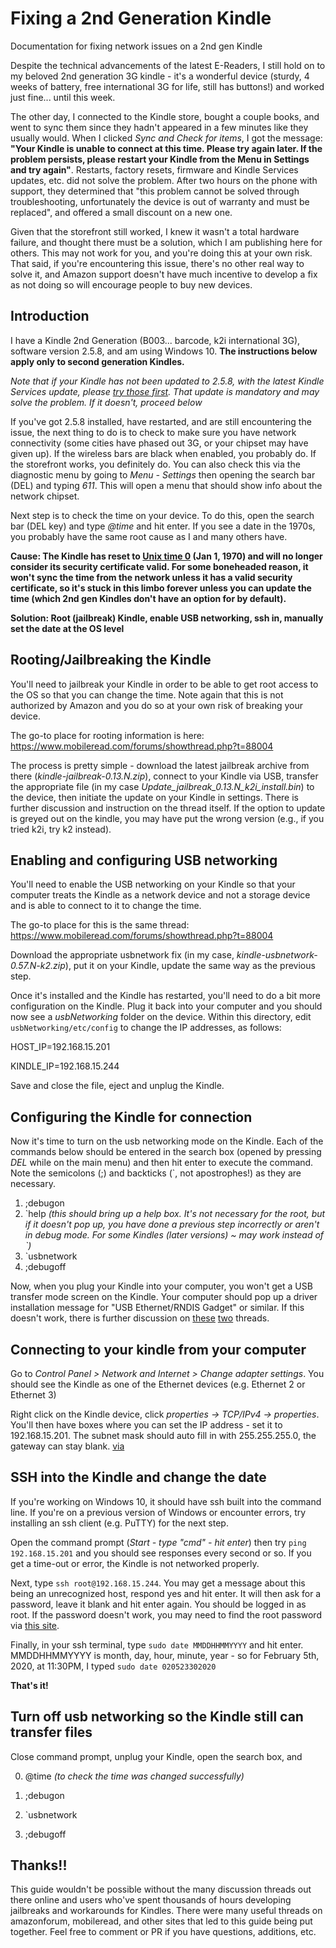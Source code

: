 # Fixing a 2nd Generation Kindle
Documentation for fixing network issues on a 2nd gen Kindle

Despite the technical advancements of the latest E-Readers, I still hold on to my beloved 2nd generation 3G kindle - it's a wonderful device (sturdy, 4 weeks of battery, free international 3G for life, still has buttons!) and worked just fine... until this week. 

The other day, I connected to the Kindle store, bought a couple books, and went to sync them since they hadn't appeared in a few minutes like they usually would. When I clicked *Sync and Check for items*, I got the message: **"Your Kindle is unable to connect at this time. Please try again later. If the problem persists, please restart your Kindle from the Menu in Settings and try again"**. Restarts, factory resets, firmware and Kindle Services updates, etc. did not solve the problem. After two hours on the phone with support, they determined that "this problem cannot be solved through troubleshooting, unfortunately the device is out of warranty and must be replaced", and offered a small discount on a new one. 

Given that the storefront still worked, I knew it wasn't a total hardware failure, and thought there must be a solution, which I am publishing here for others. This may not work for you, and you're doing this at your own risk. That said, if you're encountering this issue, there's no other real way to solve it, and Amazon support doesn't have much incentive to develop a fix as not doing so will encourage people to buy new devices.

## Introduction

I have a Kindle 2nd Generation (B003... barcode, k2i international 3G), software version 2.5.8, and am using Windows 10. **The instructions below apply only to second generation Kindles.**

*Note that if your Kindle has not been updated to 2.5.8, with the latest Kindle Services update, please [try those first](https://www.amazon.com/gp/help/customer/display.html?nodeId=GKMQC26VQQMM8XSW). That update is mandatory and may solve the problem. If it doesn't, proceed below*

If you've got 2.5.8 installed, have restarted, and are still encountering the issue, the next thing to do is to check to make sure you have network connectivity (some cities have phased out 3G, or your chipset may have given up). If the wireless bars are black when enabled, you probably do. If the storefront works, you definitely do. You can also check this via the diagnostic menu by going to *Menu - Settings* then opening the search bar (DEL) and typing *611*. This will open a menu that should show info about the network chipset.

Next step is to check the time on your device. To do this, open the search bar (DEL key) and type *@time* and hit enter. If you see a date in the 1970s, you probably have the same root cause as I and many others have.

**Cause: The Kindle has reset to [Unix time 0](https://en.wikipedia.org/wiki/Unix_time) (Jan 1, 1970) and will no longer consider its security certificate valid. For some boneheaded reason, it won't sync the time from the network unless it has a valid security certificate, so it's stuck in this limbo forever unless you can update the time (which 2nd gen Kindles don't have an option for by default).**
 
**Solution: Root (jailbreak) Kindle, enable USB networking, ssh in, manually set the date at the OS level**

## Rooting/Jailbreaking the Kindle
 
You'll need to jailbreak your Kindle in order to be able to get root access to the OS so that you can change the time. Note again that this is not authorized by Amazon and you do so at your own risk of breaking your device.

The go-to place for rooting information is here: https://www.mobileread.com/forums/showthread.php?t=88004
 
The process is pretty simple - download the latest jailbreak archive from there (*kindle-jailbreak-0.13.N.zip*), connect to your Kindle via USB, transfer the appropriate file (in my case *Update_jailbreak_0.13.N_k2i_install.bin*) to the device, then initiate the update on your Kindle in settings. There is further discussion and instruction on the thread itself. If the option to update is greyed out on the kindle, you may have put the wrong version (e.g., if you tried k2i, try k2 instead).

## Enabling and configuring USB networking
 
You'll need to enable the USB networking on your Kindle so that your computer treats the Kindle as a network device and not a storage device and is able to connect to it to change the time. 

The go-to place for this is the same thread: https://www.mobileread.com/forums/showthread.php?t=88004

Download the appropriate usbnetwork fix (in my case, *kindle-usbnetwork-0.57.N-k2.zip*), put it on your Kindle, update the same way as the previous step.

Once it's installed and the Kindle has restarted, you'll need to do a bit more configuration on the Kindle. Plug it back into your computer and you should now see a *usbNetworking* folder on the device. Within this directory, edit `usbNetworking/etc/config` to change the IP addresses, as follows:

HOST_IP=192.168.15.201

KINDLE_IP=192.168.15.244

Save and close the file, eject and unplug the Kindle. 

## Configuring the Kindle for connection
 
Now it's time to turn on the usb networking mode on the Kindle. Each of the commands below should be entered in the search box (opened by pressing *DEL* while on the main menu) and then hit enter to execute the command. Note the semicolons (;) and backticks (\`, not apostrophes!) as they are necessary.
 
1) ;debugon
2) \`help *(this should bring up a help box. It's not necessary for the root, but if it doesn't pop up, you have done a previous step incorrectly or aren't in debug mode. For some Kindles (later versions) ~ may work instead of \`)*
3) \`usbnetwork
4) ;debugoff

Now, when you plug your Kindle into your computer, you won't get a USB transfer mode screen on the Kindle. Your computer should pop up a driver installation message for "USB Ethernet/RNDIS Gadget" or similar. If this doesn't work, there is further discussion on [these](https://www.mobileread.com/forums/showthread.php?p=3815254) [two](https://www.mobileread.com/forums/showthread.php?t=272170&highlight=RNDIS) threads.

## Connecting to your kindle from your computer

Go to *Control Panel > Network and Internet > Change adapter settings*. You should see the Kindle as one of the Ethernet devices (e.g. Ethernet 2 or Ethernet 3) 

Right click on the Kindle device, click *properties -> TCP/IPv4 -> properties*. You'll then have boxes where you can set the IP address - set it to 192.168.15.201. The subnet mask should auto fill in with 255.255.255.0, the gateway can stay blank. [via](https://www.mobileread.com/forums/showthread.php?t=176344&page=4)

## SSH into the Kindle and change the date

If you're working on Windows 10, it should have ssh built into the command line. If you're on a previous version of Windows or encounter errors, try installing an ssh client (e.g. PuTTY) for the next step.

Open the command prompt (*Start - type "cmd" - hit enter*) then try `ping 192.168.15.201` and you should see responses every second or so. If you get a time-out or error, the Kindle is not networked properly.
 
Next, type `ssh root@192.168.15.244`. You may get a message about this being an unrecognized host, respond yes and hit enter. It will then ask for a password, leave it blank and hit enter again. You should be logged in as root. If the password doesn't work, you may need to find the root password via [this site](https://www.sven.de/kindle/). 

Finally, in your ssh terminal, type `sudo date MMDDHHMMYYYY` and hit enter. MMDDHHMMYYYY is month, day, hour, minute, year - so for February 5th, 2020, at 11:30PM, I typed `sudo date 020523302020`

**That's it!** 

## Turn off usb networking so the Kindle still can transfer files
Close command prompt, unplug your Kindle, open the search box, and 

0) @time *(to check the time was changed successfully)*

1) ;debugon

2) \`usbnetwork
 
3) ;debugoff


## Thanks!!
This guide wouldn't be possible without the many discussion threads out there online and users who've spent thousands of hours developing jailbreaks and workarounds for Kindles. There were many useful threads on amazonforum, mobileread, and other sites that led to this guide being put together. Feel free to comment or PR if you have questions, additions, etc.
